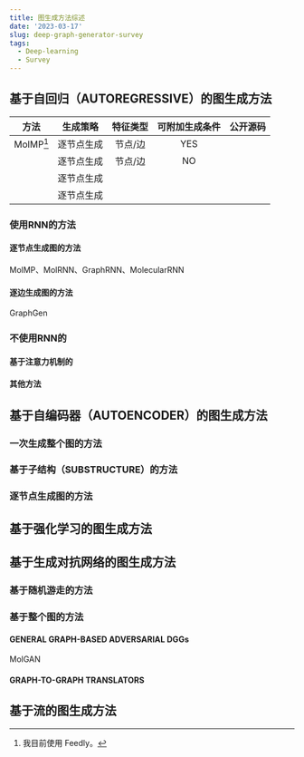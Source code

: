```yaml
---
title: 图生成方法综述
date: '2023-03-17'
slug: deep-graph-generator-survey
tags:
  - Deep-learning
  - Survey
---
```


## 基于自回归（AUTOREGRESSIVE）的图生成方法

|     方法      |  生成策略  | 特征类型 | 可附加生成条件 | 公开源码 |
| :-----------: | :--------: | :------: | :------------: | -------- |
| MolMP[^MolMP] | 逐节点生成 | 节点/边  |      YES       |          |
|               | 逐节点生成 | 节点/边  |       NO       |          |
|               | 逐节点生成 |          |                |          |
|               | 逐节点生成 |          |                |          |

### 使用RNN的方法
#### 逐节点生成图的方法
MolMP、MolRNN、GraphRNN、MolecularRNN
#### 逐边生成图的方法
GraphGen

### 不使用RNN的
#### 基于注意力机制的
#### 其他方法


## 基于自编码器（AUTOENCODER）的图生成方法

### 一次生成整个图的方法
### 基于子结构（SUBSTRUCTURE）的方法
### 逐节点生成图的方法


## 基于强化学习的图生成方法


## 基于生成对抗网络的图生成方法
### 基于随机游走的方法
### 基于整个图的方法
#### GENERAL GRAPH-BASED ADVERSARIAL DGGs
MolGAN
#### GRAPH-TO-GRAPH TRANSLATORS

## 基于流的图生成方法


[^MolMP]: 我目前使用 Feedly。